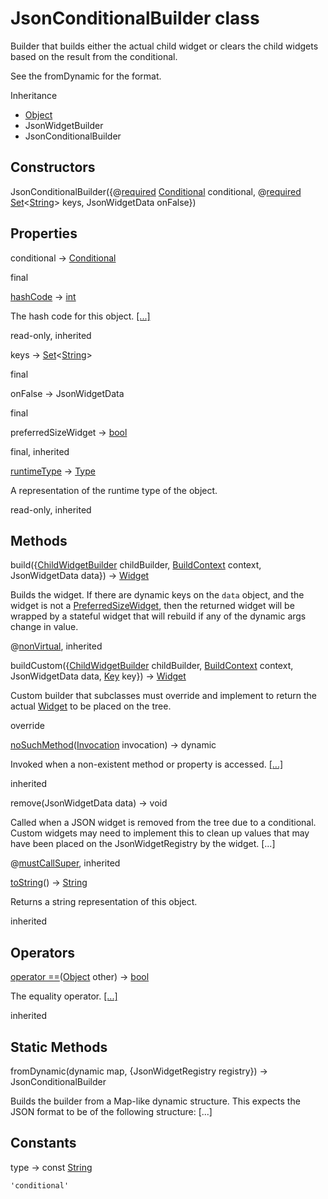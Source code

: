 # JsonConditionalBuilder class #

Builder that builds either the actual child widget or clears the child widgets based on the result from the conditional.

See the fromDynamic for the format.

Inheritance

 *  [Object][]
 *  JsonWidgetBuilder
 *  JsonConditionalBuilder

## Constructors ##

JsonConditionalBuilder(\{@[required][] [Conditional][] conditional, @[required][] [Set][]<[String][]> keys, JsonWidgetData onFalse\})

## Properties ##

conditional → [Conditional][]

final

[hashCode][] → [int][]

The hash code for this object. [\[...\]][hashCode]

read-only, inherited

keys → [Set][]<[String][]>

final

onFalse → JsonWidgetData

final

preferredSizeWidget → [bool][]

final, inherited

[runtimeType][] → [Type][]

A representation of the runtime type of the object.

read-only, inherited

## Methods ##

build(\{[ChildWidgetBuilder][] childBuilder, [BuildContext][] context, JsonWidgetData data\}) → [Widget][]

Builds the widget. If there are dynamic keys on the `data` object, and the widget is not a [PreferredSizeWidget][], then the returned widget will be wrapped by a stateful widget that will rebuild if any of the dynamic args change in value.

@[nonVirtual][], inherited

buildCustom(\{[ChildWidgetBuilder][] childBuilder, [BuildContext][] context, JsonWidgetData data, [Key][] key\}) → [Widget][]

Custom builder that subclasses must override and implement to return the actual [Widget][] to be placed on the tree.

override

[noSuchMethod][]([Invocation][] invocation) → dynamic

Invoked when a non-existent method or property is accessed. [\[...\]][noSuchMethod]

inherited

remove(JsonWidgetData data) → void

Called when a JSON widget is removed from the tree due to a conditional. Custom widgets may need to implement this to clean up values that may have been placed on the JsonWidgetRegistry by the widget. \[...\]

@[mustCallSuper][], inherited

[toString][]() → [String][]

Returns a string representation of this object.

inherited

## Operators ##

[operator ==][operator]([Object][] other) → [bool][]

The equality operator. [\[...\]][operator]

inherited

## Static Methods ##

fromDynamic(dynamic map, \{JsonWidgetRegistry registry\}) → JsonConditionalBuilder

Builds the builder from a Map-like dynamic structure. This expects the JSON format to be of the following structure: \[...\]

## Constants ##

type → const [String][]

`'conditional'`


[Object]: https://api.dart.dev/dev/2.12.0-51.0.dev/dart-core/Object-class.html
[required]: https://pub.dev/documentation/meta/1.3.0-nullsafety.6/meta/required-constant.html
[Conditional]: https://pub.dev/documentation/json_conditional/1.0.3+1/json_conditional/Conditional-class.html
[Set]: https://api.dart.dev/dev/2.12.0-51.0.dev/dart-core/Set-class.html
[String]: https://api.dart.dev/dev/2.12.0-51.0.dev/dart-core/String-class.html
[hashCode]: https://api.dart.dev/dev/2.12.0-51.0.dev/dart-core/Object/hashCode.html
[int]: https://api.dart.dev/dev/2.12.0-51.0.dev/dart-core/int-class.html
[bool]: https://api.dart.dev/dev/2.12.0-51.0.dev/dart-core/bool-class.html
[runtimeType]: https://api.dart.dev/dev/2.12.0-51.0.dev/dart-core/Object/runtimeType.html
[Type]: https://api.dart.dev/dev/2.12.0-51.0.dev/dart-core/Type-class.html
[ChildWidgetBuilder]: https://pub.dev/documentation/child_builder/1.0.0+2/child_builder/ChildWidgetBuilder.html
[BuildContext]: https://api.flutter.dev/flutter/widgets/BuildContext-class.html
[Widget]: https://api.flutter.dev/flutter/widgets/Widget-class.html
[PreferredSizeWidget]: https://api.flutter.dev/flutter/widgets/PreferredSizeWidget-class.html
[nonVirtual]: https://pub.dev/documentation/meta/1.3.0-nullsafety.6/meta/nonVirtual-constant.html
[Key]: https://api.flutter.dev/flutter/foundation/Key-class.html
[noSuchMethod]: https://api.dart.dev/dev/2.12.0-51.0.dev/dart-core/Object/noSuchMethod.html
[Invocation]: https://api.dart.dev/dev/2.12.0-51.0.dev/dart-core/Invocation-class.html
[mustCallSuper]: https://pub.dev/documentation/meta/1.3.0-nullsafety.6/meta/mustCallSuper-constant.html
[toString]: https://api.dart.dev/dev/2.12.0-51.0.dev/dart-core/Object/toString.html
[operator]: https://api.dart.dev/dev/2.12.0-51.0.dev/dart-core/Object/operator_equals.html